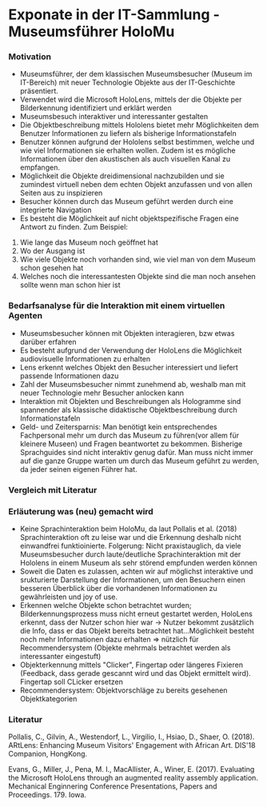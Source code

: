 # Exponate in der IT-Sammlung - Museumsführer HoloMu

### Motivation

- Museumsführer, der dem klassischen Museumsbesucher (Museum im IT-Bereich) mit neuer Technologie Objekte aus der IT-Geschichte präsentiert.
- Verwendet wird die Microsoft HoloLens, mittels der die Objekte per Bilderkennung identifiziert und erklärt werden
- Museumsbesuch interaktiver und interessanter gestalten
- Die Objektbeschreibung mittels Hololens bietet mehr Möglichkeiten dem Benutzer Informationen zu liefern als bisherige Informationstafeln
- Benutzer können aufgrund der Hololens selbst bestimmen, welche und wie viel Informationen sie erhalten wollen. Zudem ist es mögliche Informationen über den akustischen als auch visuellen Kanal zu empfangen.
- Möglichkeit die Objekte dreidimensional nachzubilden und sie zumindest virtuell neben dem echten Objekt anzufassen und von allen Seiten aus zu inspizieren
- Besucher können durch das Museum geführt werden durch eine integrierte Navigation
- Es besteht die Möglichkeit auf nicht objektspezifische Fragen eine Antwort zu finden.
  Zum Beispiel:

1.  Wie lange das Museum noch geöffnet hat
2.  Wo der Ausgang ist
3.  Wie viele Objekte noch vorhanden sind, wie viel man von dem Museum schon gesehen hat
4.  Welches noch die interessantesten Objekte sind die man noch ansehen sollte wenn man schon hier ist

### Bedarfsanalyse für die Interaktion mit einem virtuellen Agenten

- Museumsbesucher können mit Objekten interagieren, bzw etwas darüber erfahren
- Es besteht aufgrund der Verwendung der HoloLens die Möglichkeit audiovisuelle Informationen zu erhalten
- Lens erkennt welches Objekt den Besucher interessiert und liefert passende Informationen dazu
- Zahl der Museumsbesucher nimmt zunehmend ab, weshalb man mit neuer Technologie mehr Besucher anlocken kann
- Interaktion mit Objekten und Beschreibungen als Hologramme sind spannender als klassische didaktische Objektbeschreibung durch Informationstafeln
- Geld- und Zeitersparnis: Man benötigt kein entsprechendes Fachpersonal mehr um durch das Museum zu führen(vor allem für kleinere Museen) und Fragen beantwortet zu bekommen. Bisherige Sprachguides sind nicht interaktiv genug dafür. Man muss nicht immer auf die ganze Gruppe warten um durch das Museum geführt zu werden, da jeder seinen eigenen Führer hat.

### Vergleich mit Literatur

### Erläuterung was (neu) gemacht wird

- Keine Sprachinteraktion beim HoloMu, da laut Pollalis et al. (2018) Sprachinteraktion oft zu leise war und die Erkennung deshalb nicht einwandfrei funktioinierte. Folgerung: Nicht praxistauglich, da viele Museumsbesucher durch laute/deutliche Sprachinteraktion mit der Hololens in einem Museum als sehr störend empfunden werden können
- Soweit die Daten es zulassen, achten wir auf möglichst interaktive und srukturierte Darstellung der Informationen, um den Besuchern einen besseren Überblick über die vorhandenen Informationen zu gewährleisten und joy of use.
- Erkennen welche Objekte schon betrachtet wurden; Bilderkennungsprozess muss nicht erneut gestartet werden, HoloLens erkennt, dass der Nutzer schon hier war -> Nutzer bekommt zusätzlich die Info, dass er das Objekt bereits betrachtet hat...Möglichkeit besteht noch mehr Informationen dazu erhalten => nützlich für Recommendersystem (Objekte mehrmals betrachtet werden als interessanter eingestuft)
- Objekterkennung mittels "Clicker", Fingertap oder längeres Fixieren (Feedback, dass gerade gescannt wird und das Objekt ermittelt wird). Fingertap soll CLicker ersetzen
- Recommendersystem: Objektvorschläge zu bereits gesehenen Objektkategorien

### Literatur

Pollalis, C., Gilvin, A., Westendorf, L., Virgilio, I., Hsiao, D., Shaer, O. (2018). ARtLens: Enhancing Museum Visitors' Engagement with African Art. DIS'18 Companion, HongKong.

Evans, G., Miller, J., Pena, M. I., MacAllister, A., Winer, E. (2017). Evaluating the Microsoft HoloLens through an augmented reality assembly application. Mechanical Enginnering Conference Presentations, Papers and Proceedings. 179. Iowa.
